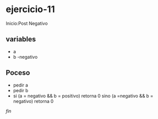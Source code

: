 # ejercicio-11
Inicio:Post Negativo

## variables
- a
- b
-negativo
## Poceso

- pedir a
- pedir b
- si (a = negativo && b = positivo) retorna 0
    sino (a =negativo && b = negativo)
    retorna 0

*fin*
